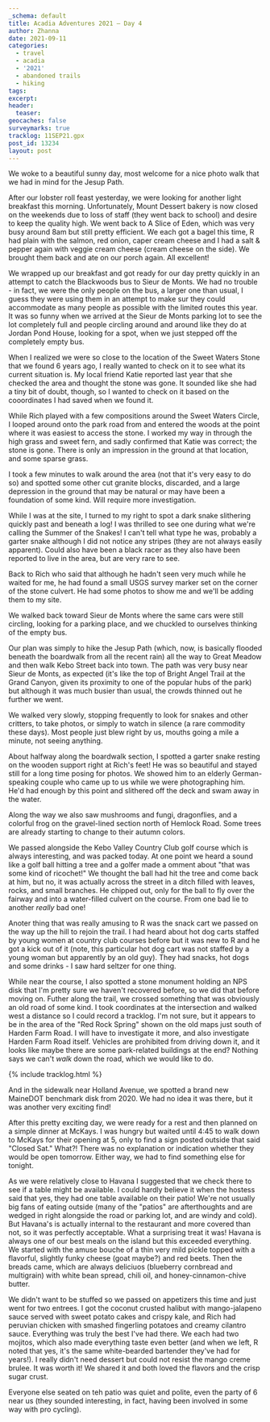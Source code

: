 ```yaml
---
_schema: default
title: Acadia Adventures 2021 – Day 4
author: Zhanna
date: 2021-09-11
categories:
  - travel
  - acadia
  - '2021'
  - abandoned trails
  - hiking
tags:
excerpt: 
header:
  teaser:
geocaches: false
surveymarks: true
tracklog: 11SEP21.gpx
post_id: 13234
layout: post
---
```


We woke to a beautiful sunny day, most welcome for a nice photo walk that we had in mind for the Jesup Path.

After our lobster roll feast yesterday, we were looking for another light breakfast this morning. Unfortunately, Mount Dessert bakery is now closed on the weekends due to loss of staff (they went back to school) and desire to keep the quality high. We went back to A Slice of Eden, which was very busy around 8am but still pretty efficient. We each got a bagel this time, R had plain with the salmon, red onion, caper cream cheese and I had a salt & pepper again with veggie cream cheese (cream cheese on the side). We brought them back and ate on our porch again. All excellent!

We wrapped up our breakfast and got ready for our day pretty quickly in an attempt to catch the Blackwoods bus to Sieur de Monts. We had no trouble - in fact, we were the only people on the bus, a larger one than usual, I guess they were using them in an attempt to make sur they could accommodate as many people as possible with the limited routes this year. It was so funny when we arrived at the Sieur de Monts parking lot to see the lot completely full and people circling around and around like they do at Jordan Pond House, looking for a spot, when we just stepped off the completely empty bus.

When I realized we were so close to the location of the Sweet Waters Stone that we found 6 years ago, I really wanted to check on it to see what its current situation is. My local friend Katie reported last year that she checked the area and thought the stone was gone. It sounded like she had a tiny bit of doubt, though, so I wanted to check on it based on the cooordinates I had saved when we found it. 

While Rich played with a few compositions around the Sweet Waters Circle, I looped around onto the park road from and entered the woods at the point where it was easiest to access the stone. I worked my way in through the high grass and sweet fern, and sadly confirmed that Katie was correct; the stone is gone. There is only an impression in the ground at that location, and some sparse grass. 

I took a few minutes to walk around the area (not that it's very easy to do so) and spotted some other cut granite blocks, discarded, and a large depression in the ground that may be natural or may have been a foundation of some kind. Will require more investigation. 

While I was at the site, I turned to my right to spot a dark snake slithering quickly past and beneath a log! I was thrilled to see one during what we're calling the Summer of the Snakes! I can't tell what type he was, probably a garter snake although I did not notice any stripes (they are not always easily apparent). Could also have been a black racer as they also have been reported to live in the area, but are very rare to see.

Back to Rich who said that although he hadn't seen very much while he waited for me, he had found a small USGS survey marker set on the corner of the stone culvert. He had some photos to show me and we'll be adding them to my site. 

We walked back toward Sieur de Monts where the same cars were still circling, looking for a parking place, and we chuckled to ourselves thinking of the empty bus.

Our plan was simply to hike the Jesup Path (which, now, is basically flooded beneath the boardwalk from all the recent rain) all the way to Great Meadow and then walk Kebo Street back into town. The path was very busy near Sieur de Monts, as expected (it's like the top of Bright Angel Trail at the Grand Canyon, given its proximity to one of the popular hubs of the park) but although it was much busier than usual, the crowds thinned out he further we went. 

We walked very slowly, stopping frequently to look for snakes and other critters, to take photos, or simply to watch in silence (a rare commodity these days). Most people just blew right by us, mouths going a mile a minute, not seeing anything. 

About halfway along the boardwalk section, I spotted a garter snake resting on the wooden support right at Rich's feet! He was so beautiful and stayed still for a long time posing for photos. We showed him to an elderly German-speaking couple who came up to us while we were photographing him. He'd had enough by this point and slithered off the deck and swam away in the water.

Along the way we also saw mushrooms and fungi, dragonflies, and a colorful frog on the gravel-lined section north of Hemlock Road. Some trees are already starting to change to their autumn colors. 

We passed alongside the Kebo Valley Country Club golf course which is always interesting, and was packed today. At one point we heard a sound like a golf ball hitting a tree and a golfer made a omment about "that was some kind of ricochet!" We thought the ball had hit the tree and come back at him, but no, it was actually across the street in a ditch filled with leaves, rocks, and small branches. He chipped out, only for the ball to fly over the fairway and into a water-filled culvert on the course. From one bad lie to another _really_ bad one!

Anoter thing that was really amusing to R was the snack cart we passed on the way up the hill to rejoin the trail. I had heard about hot dog carts staffed by young women at country club courses before but it was new to R and he got a kick out of it (note, this particular hot dog cart was not staffed by a young woman but apparently by an old guy). They had snacks, hot dogs and some drinks - I saw hard seltzer for one thing.

While near the course, I also spotted a stone monument holding an NPS disk that I'm pretty sure we haven't recovered before, so we did that before moving on. Futher along the trail, we crossed something that was obviously an old road of some kind. I took coordinates at the intersection and walked west a distance so I could record a tracklog. I'm not sure, but it appears to be in the area of the "Red Rock Spring" shown on the old maps just south of Harden Farm Road. I will have to investigate it more, and also investigate Harden Farm Road itself. Vehicles are prohibited from driving down it, and it looks like maybe there are some park-related buildings at the end? Nothing says we can't _walk_ down the road, which we would like to do.

{% include tracklog.html %}

And in the sidewalk near Holland Avenue, we spotted a brand new MaineDOT benchmark disk from 2020. We had no idea it was there, but it was another very exciting find!

After this pretty exciting day, we were ready for a rest and then planned on a simple dinner at McKays. I was hungry but waited until 4:45 to walk down to McKays for their opening at 5, only to find a sign posted outside that said "Closed Sat." What?! There was no explanation or indication whether they would be open tomorrow. Either way, we had to find something else for tonight.

As we were relatively close to Havana I suggested that we check there to see if a table might be available. I could hardly believe it when the hostess said that yes, they had one table available on their patio! We're not usually big fans of eating outside (many of the "patios" are afterthoughts and are wedged in right alongside the road or parking lot, and are windy and cold). But Havana's is actually internal to the restaurant and more covered than not, so it was perfectly acceptable. What a surprising treat it was! Havana is always one of our best meals on the island but this exceeded everything. We started with the amuse bouche of a thin very mild pickle topped with a flavorful, slightly funky cheese (goat maybe?) and red beets. Then the breads came, which are always deliciuos (blueberry cornbread and multigrain) with white bean spread, chili oil, and honey-cinnamon-chive butter. 

We didn't want to be stuffed so we passed on appetizers this time and just went for two entrees. I got the coconut crusted halibut with mango-jalapeno sauce served with sweet potato cakes and crispy kale, and Rich had peruvian chicken with smashed fingerling potatoes and creamy cilantro sauce. Everything was truly the best I've had there. We each had two mojitos, which also made everything taste even better (and when we left, R noted that yes, it's the same white-bearded bartender they've had for years!).  I really didn't need dessert but could not resist the mango creme brulee. It was worth it! We shared it and both loved the flavors and the crisp sugar crust.

Everyone else seated on teh patio was quiet and polite, even the party of 6 near us (they sounded interesting, in fact, having been involved in some way with pro cycling). 

